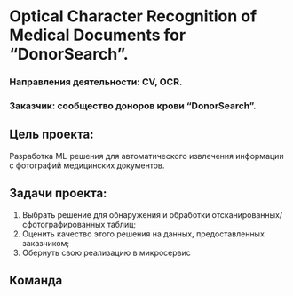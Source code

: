 # Optical Character Recognition of Medical Documents for “DonorSearch”.

### Направления деятельности: CV, OCR.
### Заказчик: сообщество доноров крови “DonorSearch”.

## Цель проекта:
Разработка ML-решения для автоматического извлечения информации с фотографий медицинских документов.

## Задачи проекта:
1. Выбрать решение для обнаружения и обработки отсканированных/сфотографированных таблиц;
2. Оценить качество этого решения на данных, предоставленных заказчиком;
3. Обернуть свою реализацию в микросервис

## Команда



